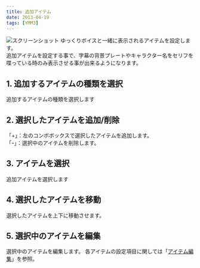 ```yaml
---
title: 追加アイテム
date: 2013-04-19
tags: [YMM3]
---
```

![スクリーンショット](h2013419141621231-1.jpg)
ゆっくりボイスと一緒に表示されるアイテムを設定します。  
追加アイテムを設定する事で、字幕の背景プレートやキャラクター名をセリフを喋っている時のみ表示させる事が出来るようになります。

## 1. 追加するアイテムの種類を選択
追加するアイテムの種類を選択します

## 2. 選択したアイテムを追加/削除
「+」：左のコンボボックスで選択したアイテムを追加します。  
「ｰ」：選択中のアイテムを削除します。

## 3. アイテムを選択
追加アイテムを選択します

## 4. 選択したアイテムを移動
選択したアイテムを上下に移動させます。

## 5. 選択中のアイテムを編集
選択中のアイテムを編集します。
各アイテムの設定項目に関しては「[アイテム編集](../editor/index.md)」を参照。